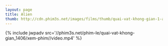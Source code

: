 ```yaml
---
layout: page
title: Alien
thumb: http://cdn.phim3s.net/images/films/thumb/quai-vat-khong-gian-1-alien-1-1979.jpg
---
```

{% include jwpadv src='//phim3s.net/phim-le/quai-vat-khong-gian_1406/xem-phim//video.mp4' %}